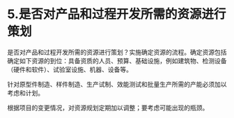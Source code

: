 # 5.是否对产品和过程开发所需的资源进行策划

是否对产品和过程开发所需的资源进行策划？实施确定资源的流程。确定资源包括确定如下资源的到位：具备资质的人员、预算、基础设施，例如建筑物、检测设备（硬件和软件）、试验室设施、机器、设备等。

针对原型件制造、样件制造、生产试制、效能测试和批量生产所需的产能必须加以考虑和计划。

根据项目的变更情况，对资源规划定期加以调整；要考虑可能出现的瓶颈。

